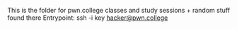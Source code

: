 This is the folder for pwn.college classes and study sessions + random stuff found there
Entrypoint:
ssh -i key hacker@pwn.college
